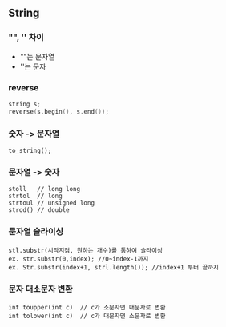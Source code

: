 ## String

### "", '' 차이
* ""는 문자열
* ''는 문자

### reverse
```c++
string s;
reverse(s.begin(), s.end());
```

### 숫자 -> 문자열
```
to_string();
```

### 문자열 -> 숫자
```
stoll   // long long
strtol  // long
strtoul // unsigned long
strod() // double
```

### 문자열 슬라이싱
```
stl.substr(시작지점, 원하는 개수)를 통하여 슬라이싱
ex. str.substr(0,index); //0~index-1까지
ex. Str.substr(index+1, strl.length()); //index+1 부터 끝까지
```

### 문자 대소문자 변환
```
int toupper(int c)  // c가 소문자면 대문자로 변환
int tolower(int c)  // c가 대문자면 소문자로 변환
```